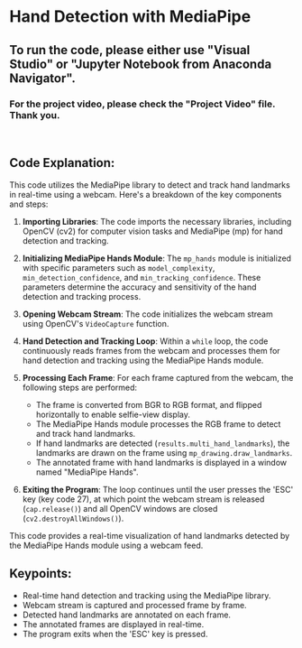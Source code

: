 # Hand Detection with MediaPipe

## To run the code, please either use "Visual Studio" or "Jupyter Notebook from Anaconda Navigator".

### For the project video, please check the "Project Video" file. Thank you.

<br>

## Code Explanation:

This code utilizes the MediaPipe library to detect and track hand landmarks in real-time using a webcam. Here's a breakdown of the key components and steps:

1. **Importing Libraries**: The code imports the necessary libraries, including OpenCV (cv2) for computer vision tasks and MediaPipe (mp) for hand detection and tracking.

2. **Initializing MediaPipe Hands Module**: The `mp_hands` module is initialized with specific parameters such as `model_complexity`, `min_detection_confidence`, and `min_tracking_confidence`. These parameters determine the accuracy and sensitivity of the hand detection and tracking process.

3. **Opening Webcam Stream**: The code initializes the webcam stream using OpenCV's `VideoCapture` function.

4. **Hand Detection and Tracking Loop**: Within a `while` loop, the code continuously reads frames from the webcam and processes them for hand detection and tracking using the MediaPipe Hands module.

5. **Processing Each Frame**: For each frame captured from the webcam, the following steps are performed:
   - The frame is converted from BGR to RGB format, and flipped horizontally to enable selfie-view display.
   - The MediaPipe Hands module processes the RGB frame to detect and track hand landmarks.
   - If hand landmarks are detected (`results.multi_hand_landmarks`), the landmarks are drawn on the frame using `mp_drawing.draw_landmarks`.
   - The annotated frame with hand landmarks is displayed in a window named "MediaPipe Hands".

6. **Exiting the Program**: The loop continues until the user presses the 'ESC' key (key code 27), at which point the webcam stream is released (`cap.release()`) and all OpenCV windows are closed (`cv2.destroyAllWindows()`).

This code provides a real-time visualization of hand landmarks detected by the MediaPipe Hands module using a webcam feed.

## Keypoints:
- Real-time hand detection and tracking using the MediaPipe library.
- Webcam stream is captured and processed frame by frame.
- Detected hand landmarks are annotated on each frame.
- The annotated frames are displayed in real-time.
- The program exits when the 'ESC' key is pressed.

